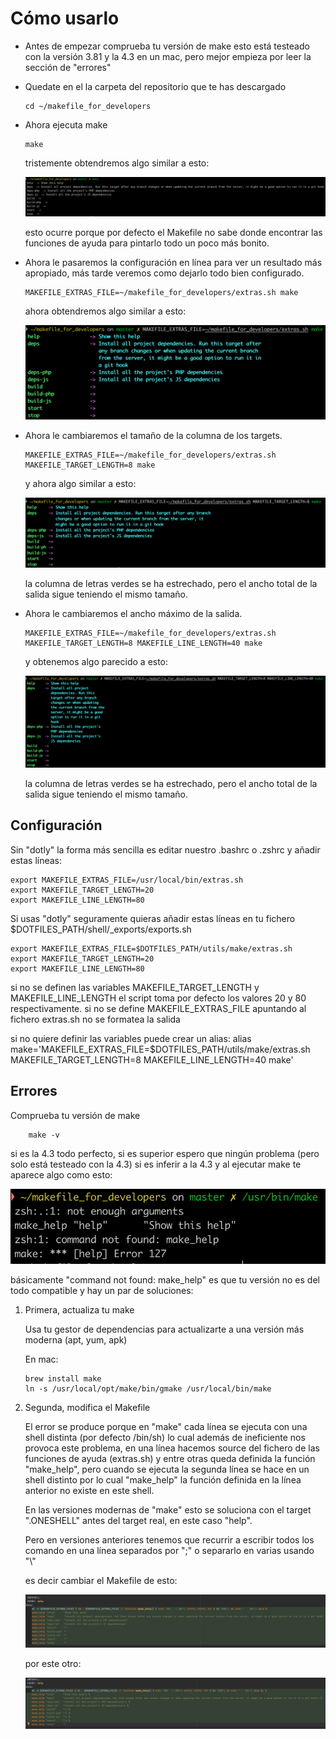 # Cómo usarlo
- Antes de empezar comprueba tu versión de make esto está testeado con la versión 3.81 y la 4.3 en un mac, pero mejor empieza por leer la sección de "errores"

- Quedate en el la carpeta del repositorio que te has descargado
    ```
    cd ~/makefile_for_developers
    ```

- Ahora ejecuta make
    ```
    make 
    ```
  tristemente obtendremos algo similar a esto:

  ![salida por pantalla sin configuración](images/image_001.png)

  esto ocurre porque por defecto el Makefile no sabe donde encontrar las funciones de ayuda para pintarlo todo un poco más bonito.

- Ahora le pasaremos la configuración en línea para ver un resultado más apropiado, más tarde veremos como dejarlo todo bien configurado.
    ```
    MAKEFILE_EXTRAS_FILE=~/makefile_for_developers/extras.sh make
    ```

  ahora obtendremos algo similar a esto:

  ![salida por pantalla con configuración básica](images/image_002.png)

- Ahora le cambiaremos el tamaño de la columna de los targets.
    ```
    MAKEFILE_EXTRAS_FILE=~/makefile_for_developers/extras.sh MAKEFILE_TARGET_LENGTH=8 make
    ```

  y ahora algo similar a esto:

  ![reduciendo el ancho de los targets](images/image_003.png)

  la columna de letras verdes se ha estrechado, pero el ancho total de la salida sigue teniendo el mismo tamaño.
  
- Ahora le cambiaremos el ancho máximo de la salida.
    ```
    MAKEFILE_EXTRAS_FILE=~/makefile_for_developers/extras.sh MAKEFILE_TARGET_LENGTH=8 MAKEFILE_LINE_LENGTH=40 make
    ```

  y obtenemos algo parecido a esto:

  ![reduciendo el ancho total de la salida](images/image_004.png)

  la columna de letras verdes se ha estrechado, pero el ancho total de la salida sigue teniendo el mismo tamaño.


## Configuración
Sin "dotly" la forma más sencilla es editar nuestro .bashrc o .zshrc y añadir estas líneas:
```
export MAKEFILE_EXTRAS_FILE=/usr/local/bin/extras.sh
export MAKEFILE_TARGET_LENGTH=20
export MAKEFILE_LINE_LENGTH=80
```

Si usas "dotly" seguramente quieras añadir estas líneas en tu fichero $DOTFILES_PATH/shell/_exports/exports.sh
```
export MAKEFILE_EXTRAS_FILE=$DOTFILES_PATH/utils/make/extras.sh
export MAKEFILE_TARGET_LENGTH=20
export MAKEFILE_LINE_LENGTH=80
```

si no se definen las variables MAKEFILE_TARGET_LENGTH y MAKEFILE_LINE_LENGTH el script toma por defecto los valores 20 y 80 respectivamente.
si no se define MAKEFILE_EXTRAS_FILE apuntando al fichero extras.sh no se formatea la salida

si no quiere definir las variables puede crear un alias:
alias make='MAKEFILE_EXTRAS_FILE=$DOTFILES_PATH/utils/make/extras.sh MAKEFILE_TARGET_LENGTH=8 MAKEFILE_LINE_LENGTH=40 make'

## Errores
Comprueba tu versión de make
```
    make -v
```
si es la 4.3 todo perfecto, si es superior espero que ningún problema (pero solo está testeado con  la 4.3)
si es inferir a la 4.3 y al ejecutar make te aparece algo como esto:

![error, versión incompatible](images/image_005.png)

básicamente "command not found: make_help" es que tu versión no es del todo compatible y hay un  par de soluciones:

1. Primera, actualiza tu make

    Usa tu gestor de dependencias para actualizarte a una versión más moderna (apt, yum, apk)

    En mac:
    ```
    brew install make
    ln -s /usr/local/opt/make/bin/gmake /usr/local/bin/make
    ```

2. Segunda, modifica el Makefile

    El error se produce porque en "make" cada línea se ejecuta con una shell distinta (por defecto /bin/sh) lo cual además de ineficiente nos provoca este problema, en una línea hacemos source del fichero de las funciones de ayuda (extras.sh) y entre otras queda definida la función "make_help", pero cuando se ejecuta la segunda línea se hace en un shell distinto por lo cual "make_help" la función definida en la línea anterior no existe en este shell.

    En las versiones modernas de "make" esto se soluciona con el target ".ONESHELL" antes del target real, en este caso "help".

    Pero en versiones anteriores tenemos que recurrir a escribir todos los comando en una línea separados por ";" o separarlo en varias usando "\\" 
    
    es decir cambiar el Makefile de esto:

    ![Makefile original](images/image_006.png)

    por este otro:

    ![Makefile adaptado a versiones antiguas](images/image_007.png)

